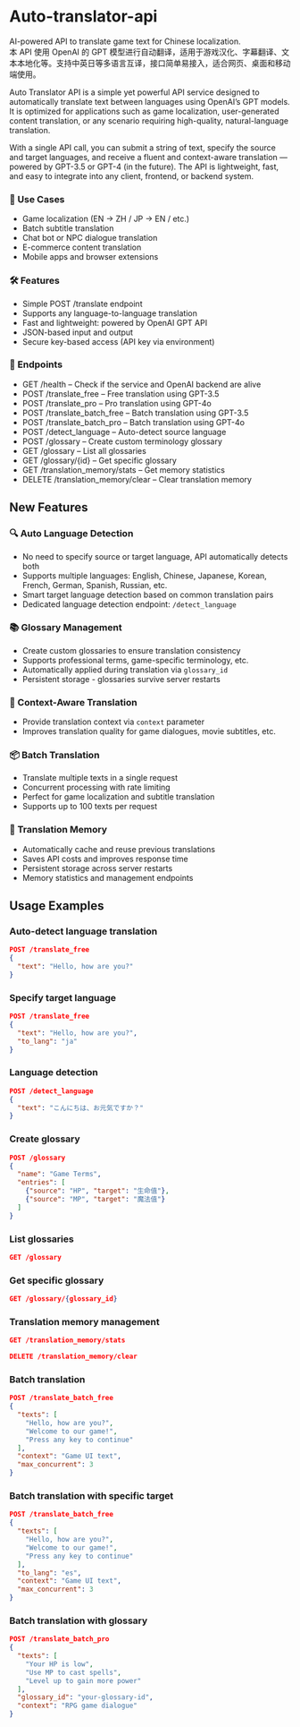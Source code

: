 # Auto-translator-api
AI-powered API to translate game text for Chinese localization.    
本 API 使用 OpenAI 的 GPT 模型进行自动翻译，适用于游戏汉化、字幕翻译、文本本地化等。支持中英日等多语言互译，接口简单易接入，适合网页、桌面和移动端使用。

Auto Translator API is a simple yet powerful API service designed to automatically translate text between languages using OpenAI’s GPT models. It is optimized for applications such as game localization, user-generated content translation, or any scenario requiring high-quality, natural-language translation.

With a single API call, you can submit a string of text, specify the source and target languages, and receive a fluent and context-aware translation — powered by GPT-3.5 or GPT-4 (in the future). The API is lightweight, fast, and easy to integrate into any client, frontend, or backend system.

### 🎯 Use Cases  
  - Game localization (EN → ZH / JP → EN / etc.)  
  - Batch subtitle translation  
  - Chat bot or NPC dialogue translation  
  - E-commerce content translation  
  - Mobile apps and browser extensions  

### 🛠️ Features  
  - Simple POST /translate endpoint  
  - Supports any language-to-language translation  
  - Fast and lightweight: powered by OpenAI GPT API  
  - JSON-based input and output  
  - Secure key-based access (API key via environment)  

### 📌 Endpoints  
  - GET /health – Check if the service and OpenAI backend are alive  
  - POST /translate_free – Free translation using GPT-3.5  
  - POST /translate_pro – Pro translation using GPT-4o  
  - POST /translate_batch_free – Batch translation using GPT-3.5  
  - POST /translate_batch_pro – Batch translation using GPT-4o  
  - POST /detect_language – Auto-detect source language  
  - POST /glossary – Create custom terminology glossary  
  - GET /glossary – List all glossaries  
  - GET /glossary/{id} – Get specific glossary  
  - GET /translation_memory/stats – Get memory statistics  
  - DELETE /translation_memory/clear – Clear translation memory  


## New Features

### 🔍 Auto Language Detection
- No need to specify source or target language, API automatically detects both
- Supports multiple languages: English, Chinese, Japanese, Korean, French, German, Spanish, Russian, etc.
- Smart target language detection based on common translation pairs
- Dedicated language detection endpoint: `/detect_language`

### 📚 Glossary Management
- Create custom glossaries to ensure translation consistency
- Supports professional terms, game-specific terminology, etc.
- Automatically applied during translation via `glossary_id`
- Persistent storage - glossaries survive server restarts

### 🎯 Context-Aware Translation
- Provide translation context via `context` parameter
- Improves translation quality for game dialogues, movie subtitles, etc.

### 📦 Batch Translation
- Translate multiple texts in a single request
- Concurrent processing with rate limiting
- Perfect for game localization and subtitle translation
- Supports up to 100 texts per request

### 🧠 Translation Memory
- Automatically cache and reuse previous translations
- Saves API costs and improves response time
- Persistent storage across server restarts
- Memory statistics and management endpoints

## Usage Examples

### Auto-detect language translation
```json
POST /translate_free
{
  "text": "Hello, how are you?"
}
```

### Specify target language
```json
POST /translate_free
{
  "text": "Hello, how are you?",
  "to_lang": "ja"
}
```

### Language detection
```json
POST /detect_language
{
  "text": "こんにちは、お元気ですか？"
}
```

### Create glossary
```json
POST /glossary
{
  "name": "Game Terms",
  "entries": [
    {"source": "HP", "target": "生命值"},
    {"source": "MP", "target": "魔法值"}
  ]
}
```

### List glossaries
```json
GET /glossary
```

### Get specific glossary
```json
GET /glossary/{glossary_id}
```

### Translation memory management
```json
GET /translation_memory/stats
```

```json
DELETE /translation_memory/clear
```

### Batch translation
```json
POST /translate_batch_free
{
  "texts": [
    "Hello, how are you?",
    "Welcome to our game!",
    "Press any key to continue"
  ],
  "context": "Game UI text",
  "max_concurrent": 3
}
```

### Batch translation with specific target
```json
POST /translate_batch_free
{
  "texts": [
    "Hello, how are you?",
    "Welcome to our game!",
    "Press any key to continue"
  ],
  "to_lang": "es",
  "context": "Game UI text",
  "max_concurrent": 3
}
```

### Batch translation with glossary
```json
POST /translate_batch_pro
{
  "texts": [
    "Your HP is low",
    "Use MP to cast spells",
    "Level up to gain more power"
  ],
  "glossary_id": "your-glossary-id",
  "context": "RPG game dialogue"
}
```
